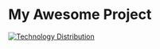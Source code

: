 # My Awesome Project

[![Technology Distribution](https://your-ci-service/badge-url)]([https://link-to-your-repo](https://github.com/Sai-muchapathi/tic-tac-toe.git)https://github.com/Sai-muchapathi/tic-tac-toe.git)
